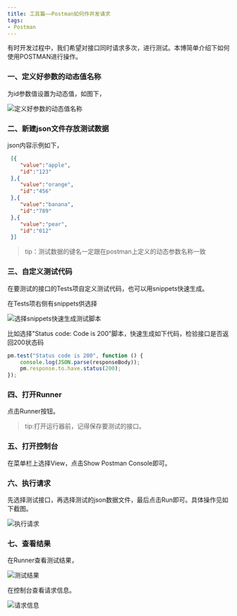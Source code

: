 ```yaml
---
title: 工具篇——Postman如何作并发请求
tags: 
- Postman
---
```


有时开发过程中，我们希望对接口同时请求多次，进行测试。本博简单介绍下如何使用POSTMAN进行操作。

### 一、定义好参数的动态值名称
	
为id参数值设置为动态值，如图下，

![定义好参数的动态值名称](/postman/1.png)

<!-- more -->

### 二、新建json文件存放测试数据

json内容示例如下，

```json
 [{
 	"value":"apple",
 	"id":"123"
 },{
 	"value":"orange",
 	"id":"456"
 },{
 	"value":"banana",
 	"id":"789"
 },{
 	"value":"pear",
 	"id":"012"
 }]
```

> tip：测试数据的键名一定跟在postman上定义的动态参数名称一致

### 三、自定义测试代码

在要测试的接口的Tests项自定义测试代码，也可以用snippets快速生成。

在Tests项右侧有snippets供选择

![选择snippets快速生成测试脚本](/postman/2.png)

比如选择"Status code: Code is 200"脚本，快速生成如下代码，检验接口是否返回200状态码

```javascript
pm.test("Status code is 200", function () {
    console.log(JSON.parse(responseBody));
    pm.response.to.have.status(200);
});
```

### 四、打开Runner

点击Runner按钮。

> tip:打开运行器前，记得保存要测试的接口。

### 五、打开控制台

在菜单栏上选择View，点击Show Postman Console即可。

### 六、执行请求

先选择测试接口，再选择测试的json数据文件，最后点击Run即可。具体操作见如下截图。

![执行请求](/postman/3.png)

### 七、查看结果

在Runner查看测试结果，

![测试结果](/postman/4.png)

在控制台查看请求信息。

![请求信息](/postman/5.png)

